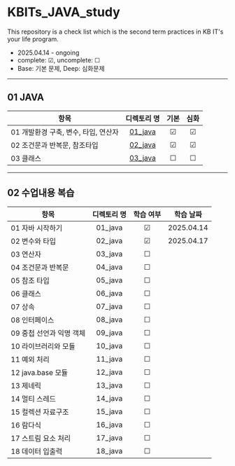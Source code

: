 # KBITs_JAVA_study
This repository is a check list which is the second term practices in KB IT's your life program.
- 2025.04.14 - ongoing
- complete: ☑, uncomplete: ☐
- Base: 기본 문제, Deep: 심화문제

---
## 01 JAVA
| 항목 | 디렉토리 명 | 기본 | 심화 | 
|------|:----:|:----:|:----:|
| 01 개발환경 구축, 변수, 타입, 연산자 | [01_java](https://github.com/yoon2fy/KBITs_JAVA_study/tree/main/01%20JAVA/01_java) | ☑ | ☑ |
| 02 조건문과 반복문, 참조타입 | [02_java](https://github.com/yoon2fy/KBITs_JAVA_study/tree/main/01%20JAVA/02_java) | ☑ | ☑ |
| 03 클래스 | [03_java](https://github.com/yoon2fy/KBITs_JAVA_study/tree/main/01%20JAVA/03_java) | ☐ | ☐ |


---
## 02 수업내용 복습
| 항목 | 디렉토리 명 | 학습 여부 | 학습 날짜 |
|------|:----:|:----:|:----:|
| 01 자바 시작하기 | 01_java | ☑ | 2025.04.14 |
| 02 변수와 타입 | 02_java | ☑ | 2025.04.17 |
| 03 연산자 | 03_java | ☐ | |
| 04 조건문과 반복문 | 04_java | ☐ | |
| 05 참조 타입 | 05_java | ☐ | |
| 06 클래스 | 06_java | ☐ | |
| 07 상속 | 07_java | ☐ | |
| 08 인터페이스 | 08_java | ☐ | |
| 09 중첩 선언과 익명 객체 | 09_java | ☐ | |
| 10 라이브러리와 모듈 | 10_java | ☐ | |
| 11 예외 처리 | 11_java | ☐ | |
| 12 java.base 모듈 | 12_java | ☐ | |
| 13 제네릭 | 13_java | ☐ | |
| 14 멀티 스레드 | 14_java | ☐ | |
| 15 컬렉션 자료구조 | 15_java | ☐ | |
| 16 람다식 | 16_java | ☐ | |
| 17 스트림 요소 처리 | 17_java | ☐ | |
| 18 데이터 입출력  | 18_java | ☐ | |
